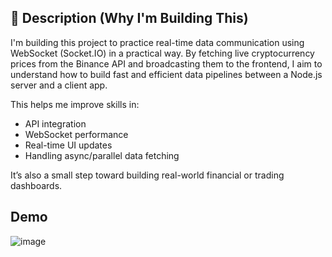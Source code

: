 ## 📝 Description (Why I'm Building This)

I'm building this project to practice real-time data communication using WebSocket (Socket.IO) in a practical way. By fetching live cryptocurrency prices from the Binance API and broadcasting them to the frontend, I aim to understand how to build fast and efficient data pipelines between a Node.js server and a client app.

This helps me improve skills in:
- API integration
- WebSocket performance
- Real-time UI updates
- Handling async/parallel data fetching

It’s also a small step toward building real-world financial or trading dashboards.

## Demo
![image](https://github.com/user-attachments/assets/020062c9-a2e3-4d2c-b3bd-33e5cdd5a819)
